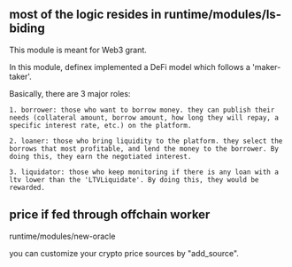 ## most of the logic resides in runtime/modules/ls-biding

This module is meant for Web3 grant.

In this module, definex implemented a DeFi model which follows a 'maker-taker'.

Basically, there are 3 major roles:

    1. borrower: those who want to borrow money. they can publish their needs (collateral amount, borrow amount, how long they will repay, a specific interest rate, etc.) on the platform.

    2. loaner: those who bring liquidity to the platform. they select the borrows that most profitable, and lend the money to the borrower. By doing this, they earn the negotiated interest.

    3. liquidator: those who keep monitoring if there is any loan with a ltv lower than the 'LTVLiquidate'. By doing this, they would be rewarded.

## price if fed through offchain worker

runtime/modules/new-oracle

you can customize your crypto price sources by "add_source".
